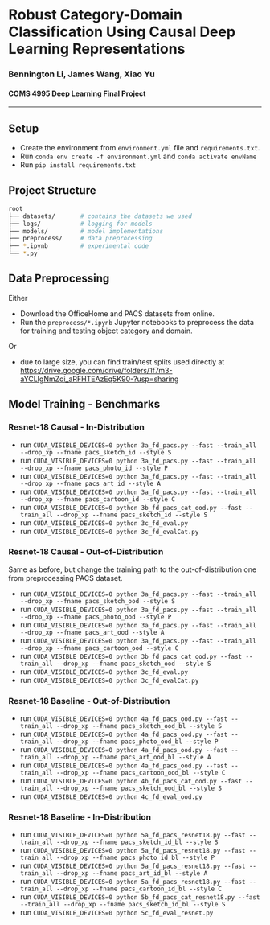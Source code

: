 # Robust Category-Domain Classification Using Causal Deep Learning Representations

### Bennington Li, James Wang, Xiao Yu
#### COMS 4995 Deep Learning Final Project
---
## Setup

* Create the environment from `environment.yml` file and `requirements.txt`. 
* Run `conda env create -f environment.yml` and `conda activate envName`
* Run `pip install requirements.txt`

## Project Structure

```bash
root
├── datasets/ 		# contains the datasets we used
├── logs/ 			# logging for models
├── models/ 		# model implementations
├── preprocess/ 	# data preprocessing
├── *.ipynb 		# experimental code
└── *.py
```

## Data Preprocessing
Either
* Download the OfficeHome and PACS datasets from online.
* Run the `preprocess/*.ipynb` Jupyter notebooks to preprocess the data for training and testing object category and domain. 

Or
- due to large size, you can find train/test splits used directly at https://drive.google.com/drive/folders/1f7m3-aYCLIgNmZoi_aRFHTEAzEq5K90-?usp=sharing


## Model Training - Benchmarks

### Resnet-18 Causal - In-Distribution

 - run `CUDA_VISIBLE_DEVICES=0 python 3a_fd_pacs.py --fast --train_all --drop_xp --fname pacs_sketch_id --style S`
 - run `CUDA_VISIBLE_DEVICES=0 python 3a_fd_pacs.py --fast --train_all --drop_xp --fname pacs_photo_id --style P`
 - run `CUDA_VISIBLE_DEVICES=0 python 3a_fd_pacs.py --fast --train_all --drop_xp --fname pacs_art_id --style A`
 - run `CUDA_VISIBLE_DEVICES=0 python 3a_fd_pacs.py --fast --train_all --drop_xp --fname pacs_cartoon_id --style C`
 - run `CUDA_VISIBLE_DEVICES=0 python 3b_fd_pacs_cat_ood.py --fast --train_all --drop_xp --fname pacs_sketch_id --style S`
 - run `CUDA_VISIBLE_DEVICES=0 python 3c_fd_eval.py`
 - run `CUDA_VISIBLE_DEVICES=0 python 3c_fd_evalCat.py`
 
### Resnet-18 Causal - Out-of-Distribution

Same as before, but change the training path to the out-of-distribution one from preprocessing PACS dataset. 

 - run `CUDA_VISIBLE_DEVICES=0 python 3a_fd_pacs.py --fast --train_all --drop_xp --fname pacs_sketch_ood --style S`
 - run `CUDA_VISIBLE_DEVICES=0 python 3a_fd_pacs.py --fast --train_all --drop_xp --fname pacs_photo_ood --style P`
 - run `CUDA_VISIBLE_DEVICES=0 python 3a_fd_pacs.py --fast --train_all --drop_xp --fname pacs_art_ood --style A`
 - run `CUDA_VISIBLE_DEVICES=0 python 3a_fd_pacs.py --fast --train_all --drop_xp --fname pacs_cartoon_ood --style C`
 - run `CUDA_VISIBLE_DEVICES=0 python 3b_fd_pacs_cat_ood.py --fast --train_all --drop_xp --fname pacs_sketch_ood --style S`
 - run `CUDA_VISIBLE_DEVICES=0 python 3c_fd_eval.py`
 - run `CUDA_VISIBLE_DEVICES=0 python 3c_fd_evalCat.py`
 
### Resnet-18 Baseline - Out-of-Distribution

 - run `CUDA_VISIBLE_DEVICES=0 python 4a_fd_pacs_ood.py --fast --train_all --drop_xp --fname pacs_sketch_ood_bl --style S`
 - run `CUDA_VISIBLE_DEVICES=0 python 4a_fd_pacs_ood.py --fast --train_all --drop_xp --fname pacs_photo_ood_bl --style P`
 - run `CUDA_VISIBLE_DEVICES=0 python 4a_fd_pacs_ood.py --fast --train_all --drop_xp --fname pacs_art_ood_bl --style A`
 - run `CUDA_VISIBLE_DEVICES=0 python 4a_fd_pacs_ood.py --fast --train_all --drop_xp --fname pacs_cartoon_ood_bl --style C`
 - run `CUDA_VISIBLE_DEVICES=0 python 4b_fd_pacs_cat_ood.py --fast --train_all --drop_xp --fname pacs_sketch_ood_bl --style S`
 - run `CUDA_VISIBLE_DEVICES=0 python 4c_fd_eval_ood.py`
 
### Resnet-18 Baseline - In-Distribution

 - run `CUDA_VISIBLE_DEVICES=0 python 5a_fd_pacs_resnet18.py --fast --train_all --drop_xp --fname pacs_sketch_id_bl --style S`
 - run `CUDA_VISIBLE_DEVICES=0 python 5a_fd_pacs_resnet18.py --fast --train_all --drop_xp --fname pacs_photo_id_bl --style P`
 - run `CUDA_VISIBLE_DEVICES=0 python 5a_fd_pacs_resnet18.py --fast --train_all --drop_xp --fname pacs_art_id_bl --style A`
 - run `CUDA_VISIBLE_DEVICES=0 python 5a_fd_pacs_resnet18.py --fast --train_all --drop_xp --fname pacs_cartoon_id_bl --style C`
 - run `CUDA_VISIBLE_DEVICES=0 python 5b_fd_pacs_cat_resnet18.py --fast --train_all --drop_xp --fname pacs_sketch_id_bl --style S`
 - run `CUDA_VISIBLE_DEVICES=0 python 5c_fd_eval_resnet.py`
